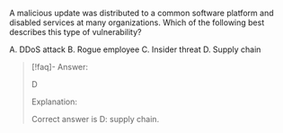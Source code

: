 
A malicious update was distributed to a common software platform and disabled services at many organizations. Which of the following best describes this type of vulnerability? 

A. DDoS attack 
B. Rogue employee 
C. Insider threat 
D. Supply chain

> [!faq]- Answer:
>
>D
>
>Explanation:
> 
>Correct answer is D: supply chain.

